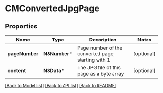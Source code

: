 # CMConvertedJpgPage

## Properties
Name | Type | Description | Notes
------------ | ------------- | ------------- | -------------
**pageNumber** | **NSNumber*** | Page number of the converted page, starting with 1 | [optional] 
**content** | **NSData*** | The JPG file of this page as a byte array | [optional] 

[[Back to Model list]](../README.md#documentation-for-models) [[Back to API list]](../README.md#documentation-for-api-endpoints) [[Back to README]](../README.md)


